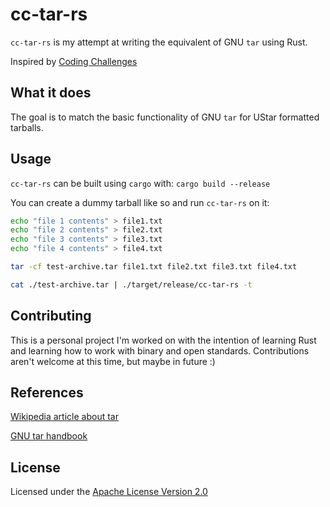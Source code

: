 # cc-tar-rs
`cc-tar-rs` is my attempt at writing the equivalent of GNU `tar` using Rust.

Inspired by [Coding Challenges](https://codingchallenges.fyi/challenges/challenge-tar/)

## What it does
The goal is to match the basic functionality of GNU `tar` for UStar formatted tarballs.

## Usage
`cc-tar-rs` can be built using `cargo` with:
`cargo build --release`

You can create a dummy tarball like so and run `cc-tar-rs` on it:
```bash
echo "file 1 contents" > file1.txt
echo "file 2 contents" > file2.txt
echo "file 3 contents" > file3.txt
echo "file 4 contents" > file4.txt

tar -cf test-archive.tar file1.txt file2.txt file3.txt file4.txt

cat ./test-archive.tar | ./target/release/cc-tar-rs -t
```

## Contributing
This is a personal project I'm worked on with the intention of learning Rust and learning how to work with binary and open standards. Contributions aren't welcome at this time, but maybe in future :)

## References
[Wikipedia article about tar](https://en.wikipedia.org/wiki/Tar_(computing))

[GNU tar handbook](https://www.gnu.org/software/tar/manual/)

## License
Licensed under the [Apache License Version 2.0](LICENSE)
